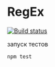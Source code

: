 # RegEx

[![Build status](https://ci.appveyor.com/api/projects/status/pharrlm5nr8o8lyd?svg=true)](https://ci.appveyor.com/project/mikhailBrann/advance-js-hw-9)

запуск тестов
```bash
npm test
```
